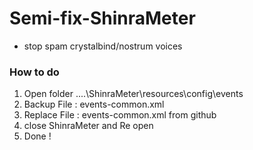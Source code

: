 # Semi-fix-ShinraMeter
 - stop spam crystalbind/nostrum voices

### How to do
1. Open folder ....\ShinraMeter\resources\config\events
2. Backup File : events-common.xml
3. Replace File : events-common.xml from github
4. close ShinraMeter and Re open
5. Done !

